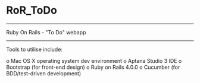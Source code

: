 RoR_ToDo
========

******************************
Ruby On Rails - "To Do" webapp
******************************

Tools to utilise include:

o Mac OS X operating system dev environment
o Aptana Studio 3 IDE
o Bootstrap (for front-end design)
o Ruby on Rails 4.0.0
o Cucumber (for BDD/test-driven development)


